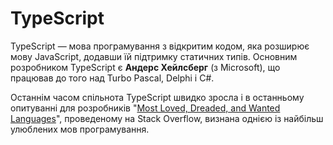 # TypeScript

TypeScript — мова програмування з відкритим кодом, яка розширює мову JavaScript, додавши їй підтримку статичних типів. Основним розробником TypeScript є **Андерс Хейлсберг** (з Microsoft), що працював до того над Turbo Pascal, Delphi і C#.

Останнім часом спільнота TypeScript швидко зросла і  в останньому опитуванні для розробників "[Most Loved, Dreaded, and Wanted Languages](https://insights.stackoverflow.com/survey/2017#technology-most-loved-dreaded-and-wanted-languages)", проведеному на Stack Overflow, визнана однією із найбільш улюблених мов програмування.